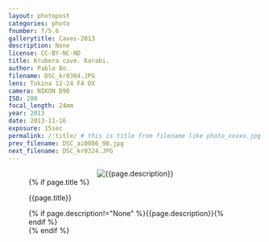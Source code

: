 ```yaml
---
layout: photopost
categories: photo
fnumber: f/5.6
gallerytitle: Caves-2013
description: None
license: CC-BY-NC-ND
title: Krubera cave. Karabi.
author: Pablo Bo.
filename: DSC_kr0304.JPG
lens: Tokina 12-24 F4 DX
camera: NIKON D90
ISO: 200
focal_length: 24mm
year: 2013
date: 2013-11-16
exposure: 15sec
permalink: /:title/ # this is title from filename like photo_xxxxx.jpg
prev_filename: DSC_ai0086_90.jpg
next_filename: DSC_kr0324.JPG
---
```


<figure style="">
<div id="photo" style="text-align: center;">
<img class="" src="{{ site.url }}/images/gallery/{{page.year}}/{{page.gallerytitle}}/{{page.filename}}" alt="{{page.description}}">
</div>
{% if page.title %}
<figcaption><p>{{page.title}}</p>{% if page.description!="None" %}{{page.description}}{% endif %}</figcaption>
{% endif %}
</figure>
